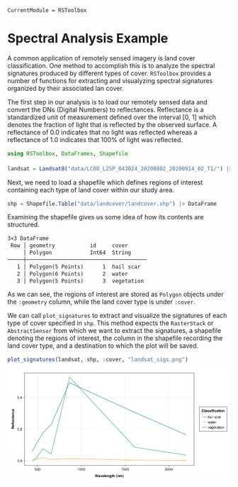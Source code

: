 ```@meta
CurrentModule = RSToolbox
```

# Spectral Analysis Example

A common application of remotely sensed imagery is land cover classification. One method to accomplish this is to analyze the spectral signatures produced by different types of cover. `RSToolbox` provides a number of functions for extracting and visualyzing spectral signatures organized by their associated lan cover.

The first step in our analysis is to load our remotely sensed data and convert the DNs (Digital Numbers) to reflectances. Reflectance is a standardized unit of measurement defined over the interval [0, 1] which denotes the fraction of light that is reflected by the observed surface. A reflectance of 0.0 indicates that no light was reflected whereas a reflectance of 1.0 indicates that 100% of light was reflected.

```julia
using RSToolbox, DataFrames, Shapefile

landsat = Landsat8("data/LC08_L2SP_043024_20200802_20200914_02_T1/") |> dn_to_reflectance
```

Next, we need to load a shapefile which defines regions of interest containing each type of land cover within our study area.

```julia
shp = Shapefile.Table("data/landcover/landcover.shp") |> DataFrame
```

Examining the shapefile gives us some idea of how its contents are structured.

```
3×3 DataFrame
 Row │ geometry           id     cover      
     │ Polygon            Int64  String     
─────┼──────────────────────────────────────
   1 │ Polygon(5 Points)      1  hail scar
   2 │ Polygon(6 Points)      2  water
   3 │ Polygon(5 Points)      3  vegetation
```

As we can see, the regions of interest are stored as `Polygon` objects under the `:geometry` column, while the land cover type is under `:cover`.

We can call `plot_signatures` to extract and visualize the signatures of each type of cover specified in `shp`. This method expects the `RasterStack` or `AbstractSensor` from which we want to extract the signatures, a shapefile denoting the regions of interest, the column in the shapefile recording the land cover type, and a destination to which the plot will be saved.

```julia
plot_signatures(landsat, shp, :cover, "landsat_sigs.png")
```

![](figures/landsat_sigs.png)